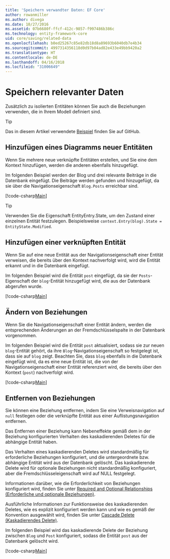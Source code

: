 ```yaml
---
title: 'Speichern verwandter Daten: EF Core'
author: rowanmiller
ms.author: divega
ms.date: 10/27/2016
ms.assetid: 07b6680f-ffcf-412c-9857-f997486b386c
ms.technology: entity-framework-core
uid: core/saving/related-data
ms.openlocfilehash: b0ed25267c85e82db18d8a89693b6040db7e4b34
ms.sourcegitcommit: 4997314356118d0d97b04ad82e433e49bb9420a2
ms.translationtype: HT
ms.contentlocale: de-DE
ms.lasthandoff: 04/16/2018
ms.locfileid: "31006649"
---
```

# <a name="saving-related-data"></a>Speichern relevanter Daten

Zusätzlich zu isolierten Entitäten können Sie auch die Beziehungen verwenden, die in Ihrem Modell definiert sind.

> [!TIP]  
> Das in diesem Artikel verwendete [Beispiel](https://github.com/aspnet/EntityFramework.Docs/tree/master/samples/core/Saving/Saving/RelatedData/) finden Sie auf GitHub.

## <a name="adding-a-graph-of-new-entities"></a>Hinzufügen eines Diagramms neuer Entitäten

Wenn Sie mehrere neue verknüpfte Entitäten erstellen, und Sie eine dem Kontext hinzufügen, werden die anderen ebenfalls hinzugefügt.

Im folgenden Beispiel werden der Blog und drei relevante Beiträge in die Datenbank eingefügt. Die Beiträge werden gefunden und hinzugefügt, da sie über die Navigationseigenschaft `Blog.Posts` erreichbar sind.

[!code-csharp[Main](../../../samples/core/Saving/Saving/RelatedData/Sample.cs#AddingGraphOfEntities)]

> [!TIP]  
> Verwenden Sie die Eigenschaft EntityEntry.State, um den Zustand einer einzelnen Entität festzulegen. Beispielsweise `context.Entry(blog).State = EntityState.Modified`.

## <a name="adding-a-related-entity"></a>Hinzufügen einer verknüpften Entität

Wenn Sie auf eine neue Entität aus der Navigationseigenschaft einer Entität verweisen, die bereits über den Kontext nachverfolgt wird, wird die Entität erkannt und in die Datenbank eingefügt.

Im folgenden Beispiel wird die Entität `post` eingefügt, da sie der `Posts`-Eigenschaft der `blog`-Entität hinzugefügt wird, die aus der Datenbank abgerufen wurde.

[!code-csharp[Main](../../../samples/core/Saving/Saving/RelatedData/Sample.cs#AddingRelatedEntity)]

## <a name="changing-relationships"></a>Ändern von Beziehungen

Wenn Sie die Navigationseigenschaft einer Entität ändern, werden die entsprechenden Änderungen an der Fremdschlüsselspalte in der Datenbank vorgenommen.

Im folgenden Beispiel wird die Entität `post` aktualisiert, sodass sie zur neuen `blog`-Entität gehört, da ihre `Blog`-Navigationseigenschaft so festgelegt ist, dass sie auf `blog` zeigt. Beachten Sie, dass `blog` ebenfalls in die Datenbank eingefügt wird, da es eine neue Entität ist, die von der Navigationseigenschaft einer Entität referenziert wird, die bereits über den Kontext (`post`) nachverfolgt wird.

[!code-csharp[Main](../../../samples/core/Saving/Saving/RelatedData/Sample.cs#ChangingRelationships)]

## <a name="removing-relationships"></a>Entfernen von Beziehungen

Sie können eine Beziehung entfernen, indem Sie eine Verweisnavigation auf `null` festlegen oder die verknüpfte Entität aus einer Auflistungsnavigation entfernen.

Das Entfernen einer Beziehung kann Nebeneffekte gemäß dem in der Beziehung konfigurierten Verhalten des kaskadierenden Deletes für die abhängige Entität haben.

Das Verhalten eines kaskadierenden Deletes wird standardmäßig für erforderliche Beziehungen konfiguriert, und die untergeordnete bzw. abhängige Entität wird aus der Datenbank gelöscht. Das kaskadierende Delete wird für optionale Beziehungen nicht standardmäßig konfiguriert, aber die Fremdschlüsseleigenschaft wird auf NULL festgelegt.

Informationen darüber, wie die Erforderlichkeit von Beziehungen konfiguriert wird, finden Sie unter [Required and Optional Relationships (Erforderliche und optionale Beziehungen)](../modeling/relationships.md#required-and-optional-relationships).

Ausführliche Informationen zur Funktionsweise des kaskadierenden Deletes, wie es explizit konfiguriert werden kann und wie es gemäß der Konvention ausgewählt wird, finden Sie unter [Cascade Delete (Kaskadierendes Delete)](cascade-delete.md).

Im folgenden Beispiel wird das kaskadierende Delete der Beziehung zwischen `Blog` und `Post` konfiguriert, sodass die Entität `post` aus der Datenbank gelöscht wird.

[!code-csharp[Main](../../../samples/core/Saving/Saving/RelatedData/Sample.cs#RemovingRelationships)]
